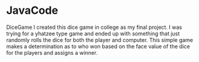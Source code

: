 # JavaCode
DiceGame
I created this dice game in college as my final project. I was trying for a yhatzee type game and ended up with something that
just randomly rolls the dice for both the player and computer. This simple game makes a determination as to who won based on 
the face value of the dice for the players and assigns a winner.
